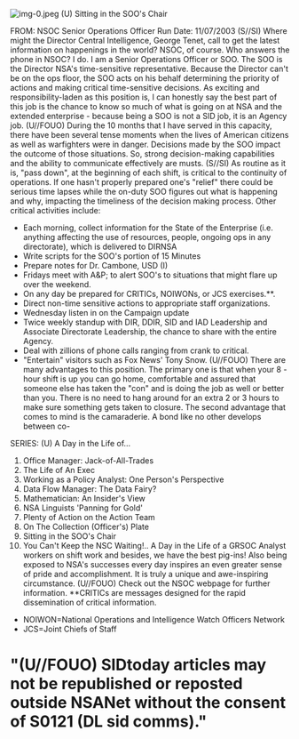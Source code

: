 ![img-0.jpeg](img-0.jpeg)
(U) Sitting in the SOO's Chair

FROM:
NSOC Senior Operations Officer
Run Date: 11/07/2003
(S//SI) Where might the Director Central Intelligence, George Tenet, call to get the latest information on happenings in the world? NSOC, of course. Who answers the phone in NSOC? I do. I am a Senior Operations Officer or SOO. The SOO is the Director NSA's time-sensitive representative. Because the Director can't be on the ops floor, the SOO acts on his behalf determining the priority of actions and making critical time-sensitive decisions. As exciting and responsibility-laden as this position is, I can honestly say the best part of this job is the chance to know so much of what is going on at NSA and the extended enterprise - because being a SOO is not a SID job, it is an Agency job.
(U//FOUO) During the 10 months that I have served in this capacity, there have been several tense moments when the lives of American citizens as well as warfighters were in danger. Decisions made by the SOO impact the outcome of those situations. So, strong decision-making capabilities and the ability to communicate effectively are musts.
(S//SI) As routine as it is, "pass down", at the beginning of each shift, is critical to the continuity of operations. If one hasn't properly prepared one's "relief" there could be serious time lapses while the on-duty SOO figures out what is happening and why, impacting the timeliness of the decision making process. Other critical activities include:

- Each morning, collect information for the State of the Enterprise (i.e. anything affecting the use of resources, people, ongoing ops in any directorate), which is delivered to DIRNSA
- Write scripts for the SOO's portion of 15 Minutes
- Prepare notes for Dr. Cambone, USD (I)
- Fridays meet with A\&P; to alert SOO's to situations that might flare up over the weekend.
- On any day be prepared for CRITICs, NOIWONs, or JCS exercises.**.
- Direct non-time sensitive actions to appropriate staff organizations.
- Wednesday listen in on the Campaign update
- Twice weekly standup with DIR, DDIR, SID and IAD Leadership and Associate Directorate Leadership, the chance to share with the entire Agency.
- Deal with zillions of phone calls ranging from crank to critical.
- "Entertain" visitors such as Fox News' Tony Snow.
(U//FOUO) There are many advantages to this position. The primary one is that when your 8 -hour shift is up you can go home, comfortable and assured that someone else has taken the "con" and is doing the job as well or better than you. There is no need to hang around for an extra 2 or 3 hours to make sure something gets taken to closure. The second advantage that comes to mind is the camaraderie. A bond like no other develops between co-

SERIES:
(U) A Day in the Life of...

1. Office Manager: Jack-of-All-Trades
2. The Life of An Exec
3. Working as a Policy Analyst: One Person's Perspective
4. Data Flow Manager: The Data Fairy?
5. Mathematician: An Insider's View
6. NSA Linguists 'Panning for Gold'
7. Plenty of Action on the Action Team
8. On The Collection (Officer's) Plate
9. Sitting in the SOO's Chair
10. You Can't Keep the NSC Waiting!.. A Day in the Life of a GRSOC Analyst
workers on shift work and besides, we have the best pig-ins! Also being exposed to NSA's successes every day inspires an even greater sense of pride and accomplishment. It is truly a unique and awe-inspiring circumstance.
(U//FOUO) Check out the NSOC webpage for further information.
**CRITICs are messages designed for the rapid dissemination of critical information.

- NOIWON=National Operations and Intelligence Watch Officers Network
- JCS=Joint Chiefs of Staff


# "(U//FOUO) SIDtoday articles may not be republished or reposted outside NSANet without the consent of S0121 (DL sid comms)."
